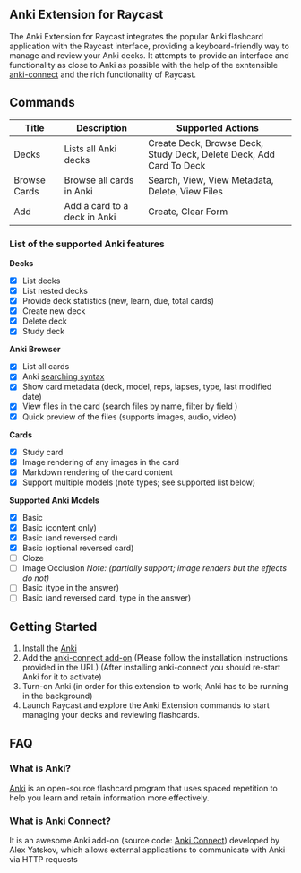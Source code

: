 ## Anki Extension for Raycast

The Anki Extension for Raycast integrates the popular Anki flashcard application with the Raycast interface, providing a keyboard-friendly way to manage and review your Anki decks.
It attempts to provide an interface and functionality as close to Anki as possible with the help of the exntensible [anki-connect](https://foosoft.net/projects/anki-connect/) and the rich functionality of Raycast.

## Commands

| Title | Description | Supported Actions |
|-------|-------------|-------------------|
| Decks | Lists all Anki decks | Create Deck, Browse Deck, Study Deck, Delete Deck, Add Card To Deck |
| Browse Cards | Browse all cards in Anki | Search, View, View Metadata, Delete, View Files |
| Add | Add a card to a deck in Anki | Create, Clear Form |

### List of the supported Anki features

**Decks**

- [x] List decks
- [x] List nested decks
- [x] Provide deck statistics (new, learn, due, total cards)
- [x] Create new deck
- [x] Delete deck
- [x] Study deck

**Anki Browser**

- [x] List all cards
- [x] Anki [searching syntax](https://docs.ankiweb.net/searching.html)
- [x] Show card metadata (deck, model, reps, lapses, type, last modified date)
- [x] View files in the card (search files by name, filter by field )
- [x] Quick preview of the files (supports images, audio, video)

**Cards**

- [x] Study card
- [x] Image rendering of any images in the card
- [x] Markdown rendering of the card content
- [x] Support multiple models (note types; see supported list below)

**Supported Anki Models**

- [x] Basic
- [x] Basic (content only)
- [x] Basic (and reversed card)
- [x] Basic (optional reversed card)
- [ ] Cloze
- [ ] Image Occlusion *Note: (partially support; image renders but the effects do not)*
- [ ] Basic (type in the answer)
- [ ] Basic (and reversed card, type in the answer)

## Getting Started

1. Install the [Anki](https://apps.ankiweb.net/)
2. Add the [anki-connect add-on](https://ankiweb.net/shared/info/2055492159) (Please follow the installation instructions provided in the URL) (After installing anki-connect you should re-start Anki for it to activate)
2. Turn-on Anki (in order for this extension to work; Anki has to be running in the background)
3. Launch Raycast and explore the Anki Extension commands to start managing your decks and reviewing flashcards.

## FAQ

### What is Anki?

[Anki](https://apps.ankiweb.net/) is an open-source flashcard program that uses spaced repetition to help you learn and retain information more effectively.

### What is Anki Connect?

It is an awesome Anki add-on (source code: [Anki Connect](https://foosoft.net/projects/anki-connect/)) developed by Alex Yatskov, which allows external applications to communicate with Anki via HTTP requests
